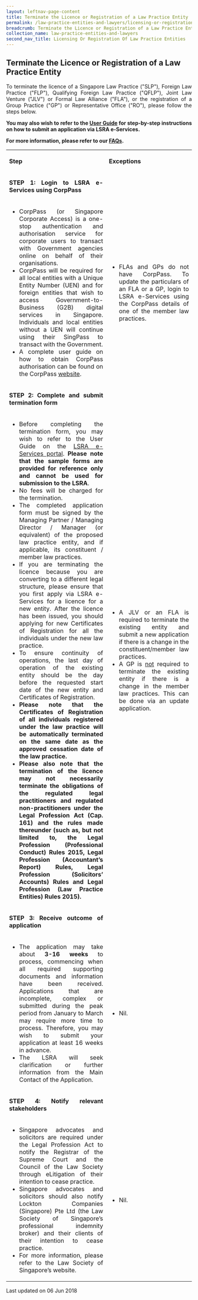 ```yaml
---
layout: leftnav-page-content
title: Terminate the Licence or Registration of a Law Practice Entity
permalink: /law-practice-entities-and-lawyers/licensing-or-registration-of-law-practice-entities/terminate-the-licence-or-registration-of-a-law-practice-entity/
breadcrumb: Terminate the Licence or Registration of a Law Practice Entity
collection_name: law-practice-entities-and-lawyers
second_nav_title: Licensing Or Registration Of Law Practice Entities
---
```


<style>
table tr td ul li {font-size: 1rem;}
</style>

Terminate the Licence or Registration of a Law Practice Entity
---

<p style="text-align: justify">To terminate the licence of a Singapore Law Practice ("SLP"), Foreign Law Practice ("FLP"), Qualifying Foreign Law Practice ("QFLP"), Joint Law Venture ("JLV") or Formal Law Alliance ("FLA"), or the registration of a Group Practice ("GP") or Representative Office ("RO"), please follow the steps below.</p>

<p style="text-align: justify"><b>You may also wish to refer to the <a href="https://www.mlaw.gov.sg/eservices/lsra/lsra-home/">User Guide</a> for step-by-step instructions on how to submit an application via LSRA e-Services.</b></p>

<p style="text-align: justify"><b>For more information, please refer to our <a href="https://va.ecitizen.gov.sg/cfp/customerpages/mlaw/explorefaq.aspx" target="_blank">FAQs</a>.</b></p>

<table>
  <tr>
    <th>
      <p style="text-align: justify">Step</p>
    </th>
    <th>
      <p style="text-align: justify">Exceptions</p>
    </th>
  </tr>
  <tr>
    <td>
      <p style="text-align: justify"><b>STEP 1: Login to LSRA e-Services using CorpPass</b></p>
    </td>
    <td></td>
  </tr>
  <tr>
    <td>
      <ul>
        <li style="text-align: justify">CorpPass (or Singapore Corporate Access) is a one-stop authentication and authorisation service for corporate users to transact with Government agencies online on behalf of their organisations.</li>
        <li style="text-align: justify">
CorpPass will be required for all local entities with a Unique Entity Number (UEN) and for foreign entities that wish to access Government-to-Business (G2B) digital services in Singapore. Individuals and local entities without a UEN will continue using their SingPass to transact with the Government.</li>
        <li style="text-align: justify">A complete user guide on how to obtain CorpPass authorisation can be found on the CorpPass <a href="https://www.corppass.gov.sg/corppass/common/userguides">website</a>.</li>
      </ul>
    </td>
    <td>
      <ul>
        <li style="text-align: justify">FLAs and GPs do not have CorpPass. To update the particulars of an FLA or a GP, login to LSRA e-Services using the CorpPass details of one of the member law practices.</li>
      </ul>
    </td>
  </tr>
  <tr>
    <td>
      <p style="text-align: justify"><b>STEP 2: Complete and submit termination form</b></p></td>
    <td></td>
  </tr>
  <tr>
    <td>
      <ul>
        <li style="text-align: justify">Before completing the termination form, you may wish to refer to the User Guide on the <a href="https://www.mlaw.gov.sg/eservices/lsra/lsra-home/" target="_blank">LSRA e-Services portal</a>. <b>Please note that the sample forms are provided for reference only and cannot be used for submission to the LSRA</b>.</li>
        <li style="text-align: justify">No fees will be charged for the termination.</li>
        <li style="text-align: justify">The completed application form must be signed by the Managing Partner / Managing Director / Manager (or equivalent) of the proposed law practice entity, and if applicable, its constituent / member law practices.</li>
        <li style="text-align: justify">If you are terminating the licence because you are converting to a different legal structure, please ensure that you first apply via LSRA e-Services for a licence for a new entity.  After the licence has been issued, you should applying for new Certificates of Registration for all the individuals under the new law practice.  </li>
        <li style="text-align: justify">To ensure continuity of operations, the last day of operation of the existing entity should be the day before the requested start date of the new entity and Certificates of Registration.</li>
        <li style="text-align: justify">
          <b>Please note that the Certificates of Registration of all individuals registered under the law practice will be automatically terminated on the same date as the approved cessation date of the law practice. </b>
        </li>
        <li style="text-align: justify">
          <b>Please also note that the termination of the licence may not necessarily terminate the obligations of the regulated legal practitioners and regulated non-practitioners under the Legal Profession Act (Cap. 161) and the rules made thereunder (such as, but not limited to, the Legal Profession (Professional Conduct) Rules 2015, Legal Profession (Accountant’s Report) Rules, Legal Profession (Solicitors’ Accounts) Rules and Legal Profession (Law Practice Entities) Rules 2015).</b>
        </li>
      </ul>
    </td>
    <td>
      <ul>
        <li style="text-align: justify">A JLV or an FLA is required to terminate the existing entity and submit a new application if there is a change in the constituent/member law practices.</li>
        <li style="text-align: justify">A GP is <u>not</u> required to terminate the existing entity if there is a change in the member law practices. This can be done via an update application.</li>
      </ul>
    </td>
  </tr>
  <tr>
    <td>
      <p style="text-align: justify"><b>STEP 3: Receive outcome of application</b></p>
    </td>
    <td></td>
  </tr>
  <tr>
    <td>
      <ul>
        <li style="text-align: justify">The application may take about <b>3-16 weeks</b> to process, commencing when all required supporting documents and information have been received. Applications that are incomplete, complex or submitted during the peak period from January to March may require more time to process. Therefore, you may wish to submit your application at least 16 weeks in advance.</li>
        <li style="text-align: justify">The LSRA will seek clarification or further information from the Main Contact of the Application.</li>
      </ul>
    </td>
    <td>
      <ul>
        <li style="text-align: justify">Nil.</li>
      </ul>
    </td>
  </tr>
  <tr>
    <td>
      <p style="text-align: justify"><b>STEP 4: Notify relevant stakeholders</b></p>
    </td>
  </tr>
  <tr>
    <td>
      <ul>
        <li style="text-align: justify">Singapore advocates and solicitors are required under the Legal Profession Act to notify the Registrar of the Supreme Court and the Council of the Law Society through eLitigation of their intention to cease practice.</li>
        <li style="text-align: justify">Singapore advocates and solicitors should also notify Lockton Companies (Singapore) Pte Ltd (the Law Society of Singapore’s professional indemnity broker) and their clients of their intention to cease practice.</li>
        <li style="text-align: justify">For more information, please refer to the Law Society of Singapore’s website. </li>
      </ul>
    </td>
    <td>
      <ul>
        <li style="text-align: justify">Nil.</li>
      </ul>
    </td>
  </tr>
</table>

<p class="right-side-updated">Last updated on 06 Jun 2018</p>
